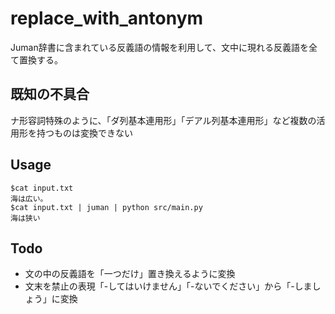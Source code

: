 # replace_with_antonym
Juman辞書に含まれている反義語の情報を利用して、文中に現れる反義語を全て置換する。

## 既知の不具合
ナ形容詞特殊のように、「ダ列基本連用形」「デアル列基本連用形」など複数の活用形を持つものは変換できない

## Usage
    $cat input.txt
    海は広い。
    $cat input.txt | juman | python src/main.py
    海は狭い

## Todo
* 文の中の反義語を「一つだけ」置き換えるように変換
* 文末を禁止の表現「-してはいけません」「-ないでください」から「-しましょう」に変換
